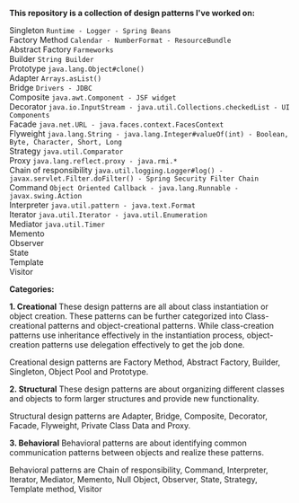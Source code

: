 **This repository is a collection of design patterns I've worked on:**

Singleton `Runtime - Logger - Spring Beans`<br>
Factory Method `Calendar - NumberFormat - ResourceBundle`<br>
Abstract Factory `Farmeworks`<br>
Builder `String Builder`<br>
Prototype `java.lang.Object#clone()`<br>
Adapter `Arrays.asList()`<br>
Bridge `Drivers - JDBC`<br> 
Composite `java.awt.Component - JSF widget`<br>
Decorator `java.io.InputStream - java.util.Collections.checkedList - UI Components`<br>
Facade `java.net.URL - java.faces.context.FacesContext`<br>
Flyweight `java.lang.String - java.lang.Integer#valueOf(int) - Boolean, Byte, Character, Short, Long`<br>
Strategy `java.util.Comparator`<br>
Proxy `java.lang.reflect.proxy - java.rmi.*`<br>
Chain of responsibility `java.util.logging.Logger#log() - javax.servlet.Filter.doFilter() - Spring Security Filter Chain`<br>
Command `Object Oriented Callback - java.lang.Runnable - javax.swing.Action`<br>
Interpreter `java.util.pattern - java.text.Format`<br>
Iterator `java.util.Iterator - java.util.Enumeration`<br>
Mediator `java.util.Timer`<br>
Memento<br>
Observer<br>
State<br>
Template<br>
Visitor<br>

**Categories:**

**1. Creational**
These design patterns are all about class instantiation or object creation. These patterns can be further categorized 
into Class-creational patterns and object-creational patterns. While class-creation patterns use inheritance effectively
 in the instantiation process, object-creation patterns use delegation effectively to get the job done.

Creational design patterns are Factory Method, Abstract Factory, Builder, Singleton, Object Pool and Prototype.

**2. Structural**
These design patterns are about organizing different classes and objects to form larger structures and provide new 
functionality.

Structural design patterns are Adapter, Bridge, Composite, Decorator, Facade, Flyweight, Private Class Data and Proxy.

**3. Behavioral**
Behavioral patterns are about identifying common communication patterns between objects and realize these patterns.

Behavioral patterns are Chain of responsibility, Command, Interpreter, Iterator, Mediator, Memento, Null Object, 
Observer, State, Strategy, Template method, Visitor
